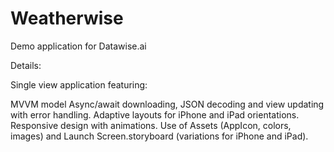 #  Weatherwise

Demo application for Datawise.ai

Details:

Single view application featuring:

MVVM model
Async/await downloading, JSON decoding and view updating with error handling.
Adaptive layouts for iPhone and iPad orientations.
Responsive design with animations.
Use of Assets (AppIcon, colors, images) and Launch Screen.storyboard (variations for iPhone and iPad).
